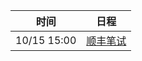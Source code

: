 | 时间          | 日程                                                                                                                           |
| ----------- | ---------------------------------------------------------------------------------------------------------------------------- |
| 10/15 15:00 | [顺丰笔试](https://www.google.com/calendar/event?eid=NWNiMWt1N3JtNnIxM244aGlncjA1Mm5tb2sgam5udDlqNWFkbG84ajE3aHVoNWNiYmFvN2NAZw) |